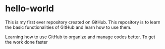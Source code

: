 # hello-world
This is my first ever repository created on GitHub. This repository is to learn the basic functionalities of GitHub and learn how to use them.

Learning how to use GitHub to organize and manage codes better. To get the work done faster
